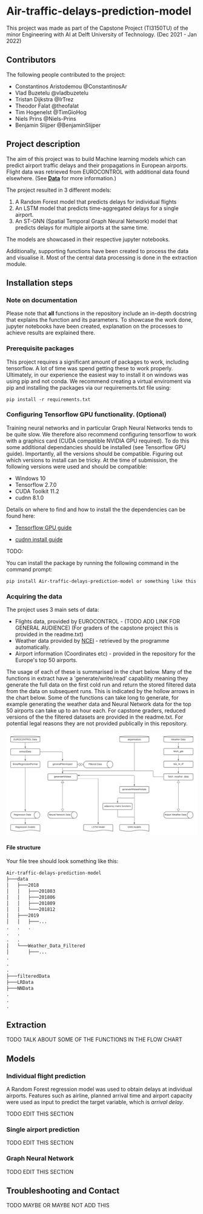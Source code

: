# Air-traffic-delays-prediction-model

  
This project was made as part of the Capstone Project (TI3150TU) of the minor Engineering with AI at Delft University of Technology. (Dec 2021 - Jan 2022)  

## Contributors
The following people contributed to the project:

* Constantinos Aristodemou @ConstantinosAr
* Vlad Buzetelu @vladbuzetelu
* Tristan Dijkstra @IrTrez
* Theodor Falat @theofalat
* Tim Hogenelst @TimGioHog
* Niels Prins @Niels-Prins 
* Benjamin Slijper @BenjaminSlijper


## Project description
The aim of this project was to build Machine learning models which can predict airport traffic delays and their propagations in European airports. Flight data was retrieved from EUROCONTROL with additional data found elsewhere. (See [**Data**](#acquiring-the-data) for more information.)

The project resulted in 3 different models:

1. A Random Forest model that predicts delays for individual flights
2. An LSTM model that predicts time-aggregated delays for a single airport.
3. An ST-GNN (Spatial Temporal Graph Neural Network) model that predicts delays for multiple airports at the same time.

The models are showcased in their respective jupyter notebooks.

Additionally, supporting functions have been created to process the data and visualise it. Most of the central data processing is done in the extraction module.

## Installation steps
### Note on documentation
Please note that **all** functions in the repository include an in-depth docstring that explains the function and its parameters. To showcase the work done, jupyter notebooks have been created, explanation on the processes to achieve results are explained there.
### Prerequisite packages
This project requires a significant amount of packages to work, including tensorflow. A lot of time was spend getting these to work properly. Ultimately, in our experience the easiest way to install it on windows was using pip and not conda. We recommend creating a virtual enviroment via pip and installing the packages via our requirements.txt file using:
```
pip install -r requirements.txt
```
### Configuring Tensorflow GPU functionality. (Optional)
Training neural networks and in particular Graph Neural Networks tends to be quite slow. We therefore also recommend configuring tensorflow to work with a graphics card (CUDA compatible NVIDIA GPU required). To do this some additional dependancies should be installed (see Tensorflow GPU guide). Importantly, all the versions should be compatible. Figuring out which versions to install can be tricky. At the time of submission, the following versions were used and should be compatible:

- Windows 10
- Tensorflow 2.7.0
- CUDA Toolkit 11.2
- cudnn 8.1.0

Details on where to find and how to install the the dependencies can be found here:

- [Tensorflow GPU guide](https://www.tensorflow.org/install/gpu)

- [cudnn install guide](https://docs.nvidia.com/deeplearning/cudnn/install-guide/index.html#install-windows)


TODO:

You can install the package by running the following command in the command prompt:
```
pip install Air-traffic-delays-prediction-model or something like this
```


### Acquiring the data 
The project uses 3 main sets of data:
- Flights data, provided by EUROCONTROL - (TODO ADD LINK FOR GENERAL AUDIENCE) (For graders of the capstone project this is provided in the readme.txt)
- Weather data provided by [NCEI](https://www.ncei.noaa.gov/) - retrieved by the programme automatically.
- Airport information (Coordinates etc) - provided in the repository for the Europe's top 50 airports.

The usage of each of these is summarised in the chart below. Many of the functions in extract have a 'generate/write/read' capability meaning they generate the full data on the first cold run and return the stored filtered data from the data on subsequent runs. This is indicated by the hollow arrows in the chart below. Some of the functions can take long to generate, for example generating the weather data and Neural Network data for the top 50 airports can take up to an hour each. For capstone graders, reduced versions of the the filtered datasets are provided in the readme.txt. For potential legal reasons they are not provided publically in this repository.

![function chart of extraction](/docs/funcChart.png)


#### File structure
Your file tree should look something like this:
```
Air-traffic-delays-prediction-model
├───data
│   ├───2018
│   │   ├───201803
│   │   ├───201806
│   │   ├───201809
│   │   └───201812
│   ├───2019
│   │   ├───...
.   .   .
.   .
.   .
│   └───Weather_Data_Filtered
│       ├───...
.   
.   
.   
├───filteredData
├───LRData
├───NNData
.
.
.
```

## Extraction

TODO TALK ABOUT SOME OF THE FUNCTIONS IN THE FLOW CHART

## Models
### Individual flight prediction
A Random Forest regression model was used to obtain delays at individual airports. Features such as airline, planned arrival time and airport capacity were used as input to predict the target variable, which is *arrival delay*. 

TODO EDIT THIS SECTION

### Single airport prediction
TODO EDIT THIS SECTION

### Graph Neural Network

TODO EDIT THIS SECTION

## Troubleshooting and Contact
TODO MAYBE OR MAYBE NOT ADD THIS